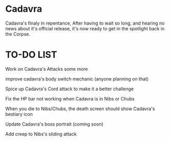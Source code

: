 # Cadavra


Cadavra's finaly in repentance, After having to wait so long, and hearing no news about it's official release, it's now ready to get in the spotlight back in the Corpse. 


# TO-DO LIST

Work on Cadavra's Attacks some more

improve cadavra's body switch mechanic (anyone planning on that)

Spice up Cadavra's Cord attack to make it a better challenge

Fix the HP bar not working when Cadavra is in Nibs or Chubs

When you die to Nibs/Chubs, the death screen should show Cadavra's bestiary icon

Update Cadavra's boss portrait (coming soon)

Add creep to Nibs's sliding attack
